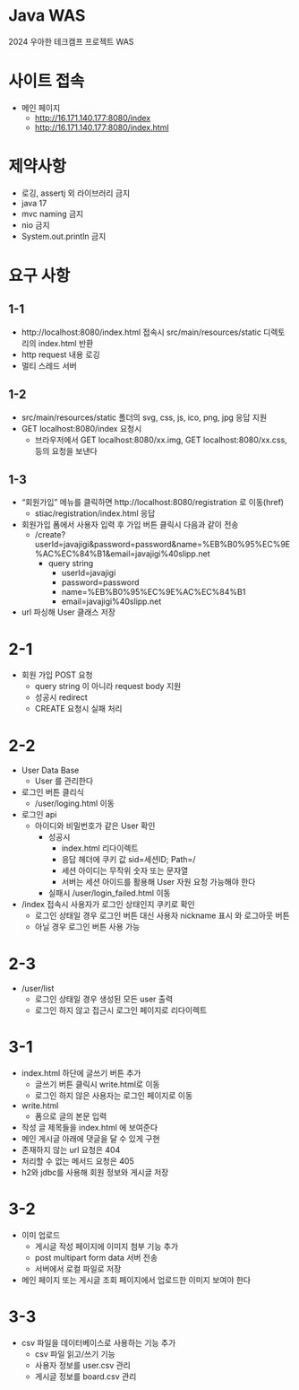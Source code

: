 # Java WAS

2024 우아한 테크캠프 프로젝트 WAS

# 사이트 접속
- 메인 페이지  
  - http://16.171.140.177:8080/index
  - http://16.171.140.177:8080/index.html


# 제약사항
- 로깅, assertj 외 라이브러리 금지
- java 17
- mvc naming 금지
- nio 금지
- System.out.println 금지

# 요구 사항
## 1-1
- http://localhost:8080/index.html 접속시 src/main/resources/static 디렉토리의 index.html 반환
- http request 내용 로깅
- 멀티 스레드 서버

## 1-2
- src/main/resources/static 폴더의 svg, css, js, ico, png, jpg 응답 지원
- GET localhost:8080/index 요청시
  - 브라우저에서 GET localhost:8080/xx.img, GET localhost:8080/xx.css, 등의 요청을 보낸다

## 1-3
- “회원가입” 메뉴를 클릭하면 http://localhost:8080/registration 로 이동(href)
  - stiac/registration/index.html 응답
- 회원가입 폼에서 사용자 입력 후 가입 버튼 클릭시 다음과 같이 전송 
  - /create?userId=javajigi&password=password&name=%EB%B0%95%EC%9E%AC%EC%84%B1&email=javajigi%40slipp.net
    - query string
      - userId=javajigi
      - password=password
      - name=%EB%B0%95%EC%9E%AC%EC%84%B1
      - email=javajigi%40slipp.net
- url 파싱해 User 클래스 저장

# 2-1
- 회원 가입 POST 요청
  - query string 이 아니라 request body 지원
  - 성공시 redirect
  - CREATE 요청시 실패 처리

# 2-2
- User Data Base 
  - User 를 관리한다
- 로그인 버튼 클리식
  - /user/loging.html 이동
- 로그인 api
  - 아이디와 비밀번호가 같은 User 확인
    - 성공시 
      - index.html 리다이렉트
      - 응답 헤더에 쿠키 값 sid=세션ID; Path=/
      - 세션 아이디는 무작위 숫자 또는 문자열
      - 서버는 세션 아이드를 활용해 User 자원 요청 가능해야 한다
    - 실패시 /user/login_failed.html 이동
- /index 접속시 사용자가 로그인 상태인지 쿠키로 확인
  - 로그인 상태일 경우 로그인 버튼 대신 사용자 nickname 표시 와 로그아웃 버튼
  - 아닐 경우 로그인 버튼 사용 가능

# 2-3
- /user/list 
  - 로그인 상태일 경우 생성된 모든 user 출력
  - 로그인 하지 않고 접근시 로그인 페이지로 리다이렉트


# 3-1
- index.html 하단에 글쓰기 버튼 추가
  - 글쓰기 버튼 클릭시 write.html로 이동
  - 로그인 하지 않은 사용자는 로그인 페이지로 이동
- write.html
  - 폼으로 글의 본문 입력
- 작성 글 제목들을 index.html 에 보여준다
- 메인 게시글 아래에 댓글을 달 수 있게 구현
- 존재하지 않는 url 요청은 404
- 처리할 수 없는 메서드 요청은 405
- h2와 jdbc를 사용해 회원 정보와 게시글 저장

# 3-2
- 이미 업로드
  - 게시글 작성 페이지에 이미지 첨부 기능 추가
  - post multipart form data 서버 전송
  - 서버에서 로컬 파일로 저장
- 메인 페이지 또는 게시글 조회 페이지에서 업로드한 이미지 보여야 한다

# 3-3
- csv 파일을 데이터베이스로 사용하는 기능 추가
  - csv 파일 읽고/쓰기 기능
  - 사용자 정보를 user.csv 관리
  - 게시글 정보를 board.csv 관리